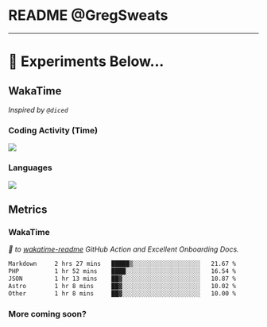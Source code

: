 # README @GregSweats




---
# 🧪 Experiments Below...

## WakaTime

_Inspired by `@diced`_

### Coding Activity (Time)

<a href="https://wakatime.com/@GregSweats" target="_blank"><img src="https://wakatime.com/share/@GregSweats/3e9a92c7-c185-4f55-803f-68a9b7718dc3.png" /></a>

### Languages

<a href="https://wakatime.com/@GregSweats" target="_blank"><img src="https://wakatime.com/share/@GregSweats/18488bb6-6c63-4c8f-bdee-3b8c141f2ad4.png" /></a>

## Metrics

### WakaTime

_🙏 to [wakatime-readme]() GitHub Action and Excellent Onboarding Docs._

<!--START_SECTION:waka-->

```txt
Markdown     2 hrs 27 mins   █████▒░░░░░░░░░░░░░░░░░░░   21.67 %
PHP          1 hr 52 mins    ████░░░░░░░░░░░░░░░░░░░░░   16.54 %
JSON         1 hr 13 mins    ██▓░░░░░░░░░░░░░░░░░░░░░░   10.87 %
Astro        1 hr 8 mins     ██▓░░░░░░░░░░░░░░░░░░░░░░   10.02 %
Other        1 hr 8 mins     ██▓░░░░░░░░░░░░░░░░░░░░░░   10.00 %
```

<!--END_SECTION:waka-->

### More coming soon?